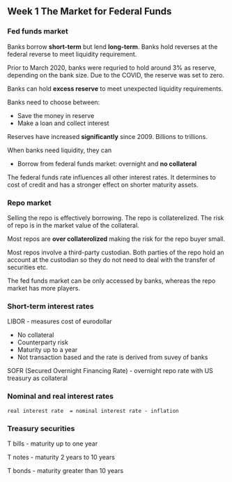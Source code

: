## Week 1 The Market for Federal Funds

### Fed funds market

Banks borrow **short-term** but lend **long-term**. 
Banks hold reverses at the federal reverse to meet liquidity requirement.

Prior to March 2020, banks were requried to hold around 3% as reserve, depending
on the bank size. Due to the COVID, the reserve was set to zero.

Banks can hold **excess reserve** to meet unexpected liquidity requirements.

Banks need to choose between:
- Save the money in reserve
- Make a loan and collect interest

Reserves have increased **significantly** since 2009. Billions to trillions.

When banks need liquidity, they can
- Borrow from federal funds market: overnight and **no collateral**

The federal funds rate influences all other interest rates.
It determines to cost of credit and has a stronger effect on 
shorter maturity assets.

### Repo market

Selling the repo is effectively borrowing.
The repo is collaterelized. The risk of repo is in the 
market value of the collateral.
 
Most repos are **over collaterolized** making the 
risk for the repo buyer small. 

Most repos involve a third-party custodian. Both parties of the
repo hold an account at the custodian so they do not need 
to deal with the transfer of securities etc.

The fed funds market can be only accessed by banks, whereas
the repo market has more players.

### Short-term interest rates

LIBOR - measures cost of eurodollar
- No collateral
- Counterparty risk
- Maturity up to a year
- Not transaction based and the rate is derived from suvey of banks


SOFR (Secured Overnight Financing Rate) - 
overnight repo rate with US treasury as collateral

### Nominal and real interest rates

```
real interest rate  = nominal interest rate - inflation
```

### Treasury securities

T bills - maturity up to one year

T notes - maturity 2 years to 10 years

T bonds - maturity greater than 10 years


